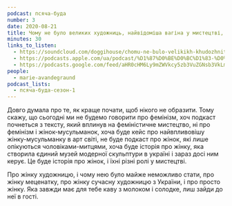 ```yaml
---
podcast: псяча-буда
number: 3
date: 2020-08-21
title: Чому не було великих художниць, найвідоміша вагіна у мистецтві, і пані Софія
minutes: 30
links_to_listen:
  - https://soundcloud.com/doggihouse/chomu-ne-bulo-velikikh-khudozhnits-nayvdomsha-vagna-u-mistetstv-pan-sofya
  - https://podcasts.apple.com/ua/podcast/%D1%87%D0%BE%D0%BC%D1%83-%D0%BD%D0%B5-%D0%B1%D1%83%D0%BB%D0%BE-%D0%B2%D0%B5%D0%BB%D0%B8%D0%BA%D0%B8%D1%85-%D1%85%D1%83%D0%B4%D0%BE%D0%B6%D0%BD%D0%B8%D1%86%D1%8C-%D0%BD%D0%B0%D0%B9%D0%B2%D1%96%D0%B4%D0%BE%D0%BC%D1%96%D1%88%D0%B0-%D0%B2%D0%B0%D0%B3%D1%96%D0%BD%D0%B0-%D1%83/id1525117216?i=1000488934738
  - https://podcasts.google.com/feed/aHR0cHM6Ly9mZWVkcy5zb3VuZGNsb3VkLmNvbS91c2Vycy9zb3VuZGNsb3VkOnVzZXJzOjg1ODUxNjI2NS9zb3VuZHMucnNz/episode/dGFnOnNvdW5kY2xvdWQsMjAxMDp0cmFja3MvODc5ODA2MDU2
people:
  - marie-avandegraund
podcast_lists:
  - псяча-буда-сезон-1
---
```


Довго думала про те, як краще почати, щоб нікого не образити. Тому скажу, що
сьогодні ми не будемо говорити про фемінізм, хоч подкаст почнеться з тексту,
який вплинув на феміністичне мистецтво, ні про фемінізм і жінок-мусульманок,
хоча буде кейс про найвпливовішу жінку-мусульманку в арт світі, не буде
подкаст про жінок, які лише опікуються чоловіками-митцями, хоча буде історія
про жінку, яка створила єдиний музей модерної скульптури в україні і зараз
досі ним керує. Це буде історія про жінок, і їхні різні ролі у мистецтві.

Про жінку художницю, і чому нею було майже неможливо стати, про жінку
меценатку, про жінку сучасну художницю з України, і про просто жінку. Яка
завжди має для тебе каву з молоком і солодке, лиш зайди до неї в гості.
